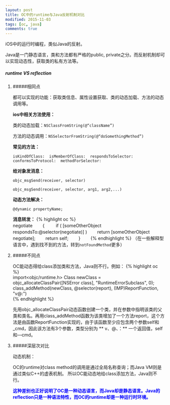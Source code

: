 ```yaml
---
layout: post
title: OC中的runtime与Java反射机制对比
modified: 2015-11-03
tags: [oc, java]
comments: true
---
```


iOS中的运行时编程，类似Java的反射。

Java是一门静态语言，类和方法都有严格的public, private之分。而反射机制却可以实现动态性，获取类的私有方法等。

##### runtime VS reflection

1. #####相同点

	都可以实现的功能：获取类信息、属性设置获取、类的动态加载、方法的动态调用等。
	
	**ios中相关方法使用：**
	
	类的动态加载：`NSClassFromString(@“className”)`
	
	方法的动态调用：`NSSelectorFromString(@“doSomethingMethod”)`
	
	<!--more-->
	
	**常见的方法：**
	
	`isKindOfClass:  isMemberOfClass:  respondsToSelector: conformsToProtocol:  methodForSelector: `
	
	**给对象发消息：**
	
	`objc_msgSend(receiver, selector)`
	
	`objc_msgSend(receiver, selector, arg1, arg2,...)`
	
	**动态方法解决：**
	
	`@dynamic propertyName;`
	
	**消息转发：**
	{% highlight oc %}  
	negotiate
　　{
   　　 if ( [someOtherObject respondsTo:@selector(negotiate)] )
        　　return [someOtherObject negotiate];
    　　return self;
　　}
　　{% endhighlight %}
	（在一些解释型语言中，遇到找不到的方法，转到`notFoundMethod`更多）
	
2. #####不同点
 
	OC能动态得给class添加类和方法，Java则不行。例如：
	{% highlight oc %}	
	import<objc/runtime.h>
	Class newClass = objc_allocateClassPair([NSError class], "RuntimeErrorSubclass", 0);
	class_addMethod(newClass, @selector(report), (IMP)ReportFunction, "v@:")  
	{% endhighlight %}
	
	先用objc_allocateClassPair动态函数创建一个类，并在参数中指明该类的父类和类名。再用class_addMethod函数为该类增加了一个方法report，这个方法是由函数ReportFunction实现的，由于该函数至少应包含两个参数self和_cmd，因此该方法有3个参数，类型分别为 ** v、@、：** 一个返回值，self和—cmd。
	
3. #####深层次对比
	
	动态机制：
	
	OC的runtime对class method的调用是通过全局名称查询；而Java VM则是通过类似C++的虚表机制。 所以OC能动态地给class添加方法，Java则不行。
	
	<font color="blue"> <strong>这种差别也正好说明了OC是一种动态语言，而Java却是静态语言。Java的reflection只是一种语法特性，而OC的runtime却是一种运行时环境。</strong> </font>

<br/><br/>















